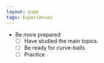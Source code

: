 ```yaml
---
layout: page
tags: Experiences 
---
```


- Be more prepared
	- [ ] Have studied the main topics.
	- [ ] Be ready for curve-balls
	- [ ] Practice